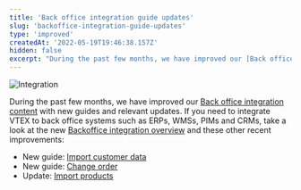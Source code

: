 ```yaml
---
title: 'Back office integration guide updates'
slug: 'backoffice-integration-guide-updates'
type: 'improved'
createdAt: '2022-05-19T19:46:38.157Z'
hidden: false
excerpt: "During the past few months, we have improved our [Back office integration content](https://developers.vtex.com/vtex-rest-api/docs/erp-integration-guide) with new guides and relevant updates."
---
```


![Integration](https://raw.githubusercontent.com/vtexdocs/dev-portal-content/main/images/backoffice-integration-guide-updates-0.png)

During the past few months, we have improved our [Back office integration content](https://developers.vtex.com/vtex-rest-api/docs/erp-integration-guide) with new guides and relevant updates. If you need to integrate VTEX to back office systems such as ERPs, WMSs, PIMs and CRMs, take a look at the new [Backoffice integration overview](https://developers.vtex.com/vtex-rest-api/docs/erp-integration-guide) and these other recent improvements:

- New guide: [Import customer data](https://developers.vtex.com/vtex-rest-api/docs/import-customer-data)
- New guide: [Change order](https://developers.vtex.com/vtex-rest-api/docs/change-order)
- Update: [Import products](https://developers.vtex.com/vtex-rest-api/docs/erp-integration-import-products)
